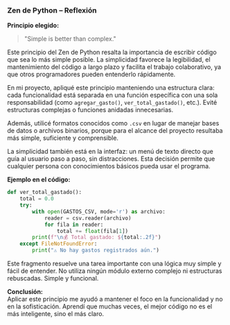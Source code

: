 
### Zen de Python – Reflexión

**Principio elegido:**  
> "Simple is better than complex."

Este principio del Zen de Python resalta la importancia de escribir código que sea lo más simple posible. La simplicidad favorece la legibilidad, el mantenimiento del código a largo plazo y facilita el trabajo colaborativo, ya que otros programadores pueden entenderlo rápidamente.

En mi proyecto, apliqué este principio manteniendo una estructura clara: cada funcionalidad está separada en una función específica con una sola responsabilidad (como `agregar_gasto()`, `ver_total_gastado()`, etc.). Evité estructuras complejas o funciones anidadas innecesarias.

Además, utilicé formatos conocidos como `.csv` en lugar de manejar bases de datos o archivos binarios, porque para el alcance del proyecto resultaba más simple, suficiente y comprensible.

La simplicidad también está en la interfaz: un menú de texto directo que guía al usuario paso a paso, sin distracciones. Esta decisión permite que cualquier persona con conocimientos básicos pueda usar el programa.

**Ejemplo en el código:**  
```python
def ver_total_gastado():
    total = 0.0
    try:
        with open(GASTOS_CSV, mode='r') as archivo:
            reader = csv.reader(archivo)
            for fila in reader:
                total += float(fila[1])
        print(f"\n💰 Total gastado: ${total:.2f}")
    except FileNotFoundError:
        print("⚠ No hay gastos registrados aún.")
```

Este fragmento resuelve una tarea importante con una lógica muy simple y fácil de entender. No utiliza ningún módulo externo complejo ni estructuras rebuscadas. Simple y funcional.

**Conclusión:**  
Aplicar este principio me ayudó a mantener el foco en la funcionalidad y no en la sofisticación. Aprendí que muchas veces, el mejor código no es el más inteligente, sino el más claro.
